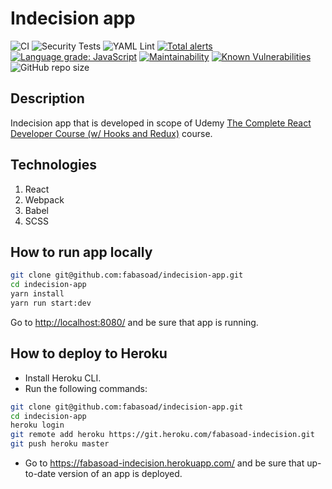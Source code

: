 # Indecision app

![CI](https://github.com/fabasoad/indecision-app/workflows/CI/badge.svg) ![Security Tests](https://github.com/fabasoad/indecision-app/workflows/Security%20Tests/badge.svg) ![YAML Lint](https://github.com/fabasoad/indecision-app/workflows/YAML%20Lint/badge.svg) [![Total alerts](https://img.shields.io/lgtm/alerts/g/fabasoad/indecision-app.svg?logo=lgtm&logoWidth=18)](https://lgtm.com/projects/g/fabasoad/indecision-app/alerts/) [![Language grade: JavaScript](https://img.shields.io/lgtm/grade/javascript/g/fabasoad/indecision-app.svg?logo=lgtm&logoWidth=18)](https://lgtm.com/projects/g/fabasoad/indecision-app/context:javascript) [![Maintainability](https://api.codeclimate.com/v1/badges/b4121503ccd8561e1fc5/maintainability)](https://codeclimate.com/github/fabasoad/indecision-app/maintainability) [![Known Vulnerabilities](https://snyk.io/test/github/fabasoad/indecision-app/badge.svg)](https://snyk.io/test/github/fabasoad/indecision-app) ![GitHub repo size](https://img.shields.io/github/repo-size/fabasoad/indecision-app)

## Description

Indecision app that is developed in scope of Udemy [The Complete React Developer Course (w/ Hooks and Redux)](https://www.udemy.com/course/react-2nd-edition/) course.

## Technologies

1. React
1. Webpack
1. Babel
1. SCSS

## How to run app locally

```bash
git clone git@github.com:fabasoad/indecision-app.git
cd indecision-app
yarn install
yarn run start:dev
```

Go to <http://localhost:8080/> and be sure that app is running.

## How to deploy to Heroku

- Install Heroku CLI.
- Run the following commands:

```bash
git clone git@github.com:fabasoad/indecision-app.git
cd indecision-app
heroku login
git remote add heroku https://git.heroku.com/fabasoad-indecision.git
git push heroku master
```

- Go to <https://fabasoad-indecision.herokuapp.com/> and be sure that up-to-date version of an app is deployed.
